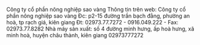Công ty cổ phần nông nghiệp sao vàng
Thông tin trên web:
Công ty cổ phần nông nghiệp sao vàng
Đc: p2-15 đường trần bạch đằng, phường an hoà, tp rạch giá, kiên giang
Đt: 02973.77.7272 - 0916.049.222 - Fax: 02973.77.8282
Nhà máy sản xuất: số 4 đường minh hưng, ấp hoà hưng, xã minh hoà, huyện châu thành, kiên giang
02973777272
